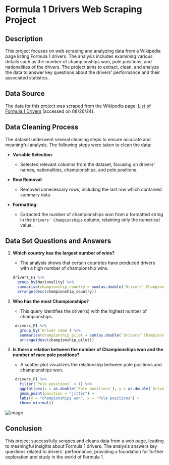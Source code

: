# Formula 1 Drivers Web Scraping Project

## Description
This project focuses on web scraping and analyzing data from a Wikipedia page listing Formula 1 drivers. The analysis includes examining various details such as the number of championships won, pole positions, and nationalities of the drivers. The project aims to extract, clean, and analyze the data to answer key questions about the drivers' performance and their associated statistics.

## Data Source
The data for this project was scraped from the Wikipedia page: [List of Formula 1 Drivers](https://en.wikipedia.org/wiki/List_of_Formula_One_drivers) [accessed on 08/26/24].

## Data Cleaning Process
The dataset underwent several cleaning steps to ensure accurate and meaningful analysis. The following steps were taken to clean the data:

- **Variable Selection**:
  - Selected relevant columns from the dataset, focusing on drivers' names, nationalities, championships, and pole positions.
  
- **Row Removal**:
  - Removed unnecessary rows, including the last row which contained summary data.

- **Formatting**:
  - Extracted the number of championships won from a formatted string in the `Drivers' Championships` column, retaining only the numerical value.

## Data Set Questions and Answers

1. **Which country has the largest number of wins?**
   - The analysis shows that certain countries have produced drivers with a high number of championship wins.

   ```r
   drivers_F1 %>%
     group_by(Nationality) %>%
     summarise(championship_country = sum(as.double(`Drivers' Championships`))) %>%
     arrange(desc(championship_country))

2. **Who has the most Championships?**
   - This query identifies the driver(s) with the highest number of championships.

   ```r
    drivers_F1 %>%
      group_by(`Driver name`) %>%
      summarise(championship_pilot = sum(as.double(`Drivers' Championships`))) %>%
      arrange(desc(championship_pilot))


3. **Is there a relation between the number of Championships won and the number of race pole positions?**
   - A scatter plot visualizes the relationship between pole positions and championships won.
     
   ```r
    drivers_F1 %>%
      filter(`Pole positions` > 1) %>%
      ggplot(aes(x = as.double(`Pole positions`), y = as.double(`Drivers' Championships`))) +
      geom_point(position = "jitter") +
      labs(y = "Championships won", x = "Pole positions") +
      theme_minimal()

![image](https://github.com/user-attachments/assets/4cf4a8be-779d-43bc-beaf-ada50b61c613)


## Conclusion
This project successfully scrapes and cleans data from a web page, leading to meaningful insights about Formula 1 drivers. The analysis answers key questions related to drivers' performance, providing a foundation for further exploration and study in the world of Formula 1.

